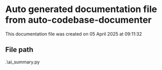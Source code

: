 # Auto generated documentation file from auto-codebase-documenter

This documentation file was created on 05 April 2025 at 09:11:32

## File path

.\ai_summary.py

